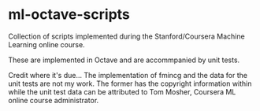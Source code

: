 # ml-octave-scripts
Collection of scripts implemented during the Stanford/Coursera Machine Learning online course.

These are implemented in Octave and are accommpanied by unit tests.

Credit where it's due...
The implementation of fmincg and the data for the unit tests are not my work. The former has the copyright information within while the unit test data can be attributed to Tom Mosher, Coursera ML online course administrator.
